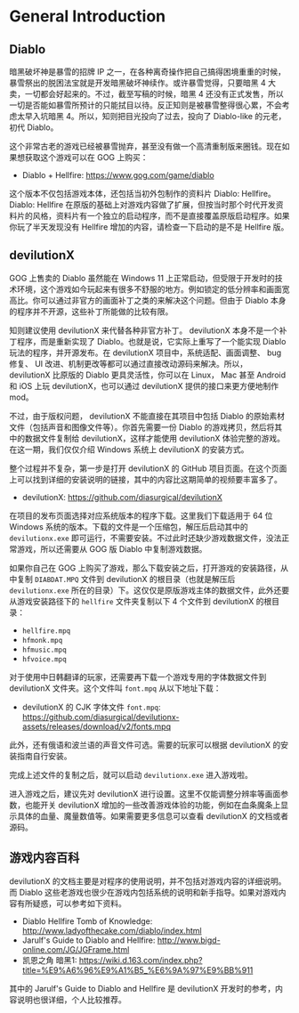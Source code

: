 # General Introduction

## Diablo

暗黑破坏神是暴雪的招牌 IP 之一，在各种离奇操作把自己搞得困境重重的时候，暴雪祭出的脱困法宝就是开发暗黑破坏神续作。或许暴雪觉得，只要暗黑 4 大卖，一切都会好起来的。不过，截至写稿的时候，暗黑 4 还没有正式发售，所以一切是否能如暴雪所预计的只能拭目以待。反正知则是被暴雪整得很心累，不会考虑太早入坑暗黑 4。所以，知则把目光投向了过去，投向了 Diablo-like 的元老，初代 Diablo。

这个非常古老的游戏已经被暴雪抛弃，甚至没有做一个高清重制版来圈钱。现在如果想获取这个游戏可以在 GOG 上购买：

* Diablo + Hellfire: <https://www.gog.com/game/diablo>

这个版本不仅包括游戏本体，还包括当初外包制作的资料片 Diablo: Hellfire。Diablo: Hellfire 在原版的基础上对游戏内容做了扩展，但按当时那个时代开发资料片的风格，资料片有一个独立的启动程序，而不是直接覆盖原版启动程序。如果你玩了半天发现没有 Hellfire 增加的内容，请检查一下启动的是不是 Hellfire 版。

## devilutionX

GOG 上售卖的 Diablo 虽然能在 Windows 11 上正常启动，但受限于开发时的技术环境，这个游戏如今玩起来有很多不舒服的地方。例如锁定的低分辨率和画面宽高比。你可以通过非官方的画面补丁之类的来解决这个问题。但由于 Diablo 本身的程序并不开源，这些补丁所能做的比较有限。

知则建议使用 devilutionX 来代替各种非官方补丁。 devilutionX 本身不是一个补丁程序，而是重新实现了 Diablo。也就是说，它实际上重写了一个能实现 Diablo 玩法的程序，并开源发布。在 devilutionX 项目中，系统适配、画面调整、 bug 修复、 UI 改进、机制更改等都可以通过直接改动源码来解决。所以， devilutionX 比原版的 Diablo 更具灵活性，你可以在 Linux， Mac 甚至 Android 和 iOS 上玩 devilutionX，也可以通过 devilutionX 提供的接口来更方便地制作 mod。

不过，由于版权问题， devilutionX 不能直接在其项目中包括 Diablo 的原始素材文件（包括声音和图像文件等）。你首先需要一份 Diablo 的游戏拷贝，然后将其中的数据文件复制给 devilutionX，这样才能使用 devilutionX 体验完整的游戏。在这一期，我们仅仅介绍 Windows 系统上 devilutionX 的安装方式。

整个过程并不复杂，第一步是打开 devilutionX 的 GitHub 项目页面。在这个页面上可以找到详细的安装说明的链接，其中的内容比这期简单的视频要丰富多了。

* devilutionX: <https://github.com/diasurgical/devilutionX>

在项目的发布页面选择对应系统版本的程序下载。这里我们下载适用于 64 位 Windows 系统的版本。下载的文件是一个压缩包，解压后启动其中的 `devilutionx.exe` 即可运行，不需要安装。不过此时还缺少游戏数据文件，没法正常游戏，所以还需要从 GOG 版 Diablo 中复制游戏数据。

如果你自己在 GOG 上购买了游戏，那么下载安装之后，打开游戏的安装路径，从中复制 `DIABDAT.MPQ` 文件到 devilutionX 的根目录（也就是解压后 `devilutionx.exe` 所在的目录）下。这仅仅是原版游戏主体的数据文件，此外还要从游戏安装路径下的  `hellfire` 文件夹复制以下 4 个文件到 devilutionX 的根目录：

* `hellfire.mpq`
* `hfmonk.mpq`
* `hfmusic.mpq`
* `hfvoice.mpq`

对于使用中日韩翻译的玩家，还需要再下载一个游戏专用的字体数据文件到 devilutionX 文件夹。这个文件叫 `font.mpq` 从以下地址下载：

* devilutionX 的 CJK 字体文件 `font.mpq`: <https://github.com/diasurgical/devilutionx-assets/releases/download/v2/fonts.mpq>

此外，还有俄语和波兰语的声音文件可选。需要的玩家可以根据 devilutionX 的安装指南自行安装。

完成上述文件的复制之后，就可以启动 `devilutionx.exe` 进入游戏啦。

进入游戏之后，建议先对 devilutionX 进行设置。这里不仅能调整分辨率等画面参数，也能开关 devilutionX 增加的一些改善游戏体验的功能，例如在血条魔条上显示具体的血量、魔量数值等。如果需要更多信息可以查看 devilutionX 的文档或者源码。

## 游戏内容百科

devilutionX 的文档主要是对程序的使用说明，并不包括对游戏内容的详细说明。而 Diablo 这些老游戏也很少在游戏内包括系统的说明和新手指导。如果对游戏内容有所疑惑，可以参考如下资料。

* Diablo Hellfire Tomb of Knowledge: <http://www.ladyofthecake.com/diablo/index.html>
* Jarulf's Guide to Diablo and Hellfire: <http://www.bigd-online.com/JG/JGFrame.html>
* 凯恩之角 暗黑1: <https://wiki.d.163.com/index.php?title=%E9%A6%96%E9%A1%B5_%E6%9A%97%E9%BB%911>

其中的 Jarulf's Guide to Diablo and Hellfire 是 devilutionX 开发时的参考，内容说明也很详细，个人比较推荐。

